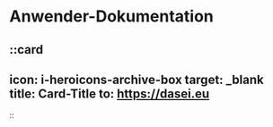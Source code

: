 # Anwender-Dokumentation

::card
---
icon: i-heroicons-archive-box
target: _blank
title: Card-Title
to: https://dasei.eu
---
::
